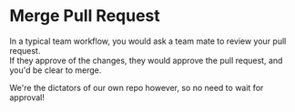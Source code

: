 # Merge Pull Request
In a typical team workflow, you would ask a team mate to review your pull request. <br />
If they approve of the changes, they would approve the pull request, and you'd be clear to merge.

We're the dictators of our own repo however, so no need to wait for approval!
